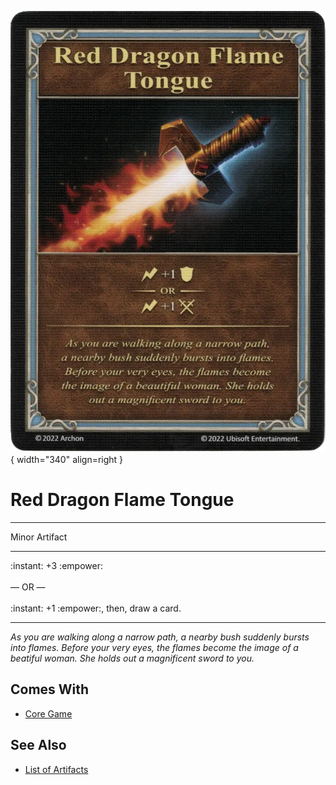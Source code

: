 ![Red Dragon Flame Tongue](../assets/artifacts_minor-red_dragon_flame_tongue.webp){ width="340" align=right }

# Red Dragon Flame Tongue
___
Minor Artifact
___
:instant: +3 :empower:<br><br>— OR —<br><br>:instant: +1 :empower:, then, draw a card.
___
*As you are walking along a narrow path, a nearby bush suddenly bursts into flames. Before your very eyes, the flames become the image of a beatiful woman. She holds out a magnificent sword to you.*


## Comes With

- [Core Game](../content.md)


## See Also

- [List of Artifacts](../artifacts.md)
